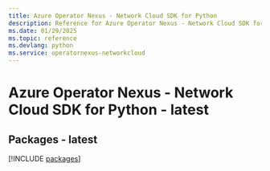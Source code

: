 ```yaml
---
title: Azure Operator Nexus - Network Cloud SDK for Python
description: Reference for Azure Operator Nexus - Network Cloud SDK for Python
ms.date: 01/29/2025
ms.topic: reference
ms.devlang: python
ms.service: operatornexus-networkcloud
---
```

# Azure Operator Nexus - Network Cloud SDK for Python - latest
## Packages - latest
[!INCLUDE [packages](operator-nexus---network-cloud-index.md)]